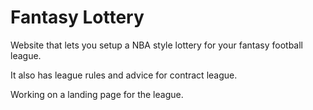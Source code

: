 # Fantasy Lottery

Website that lets you setup a NBA style lottery for your fantasy football league.

It also has league rules and advice for contract league.

Working on a landing page for the league.
